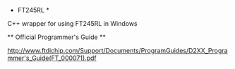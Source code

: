 * FT245RL *

C++ wrapper for using FT245RL in Windows

** Official Programmer's Guide **

http://www.ftdichip.com/Support/Documents/ProgramGuides/D2XX_Programmer's_Guide(FT_000071).pdf

